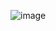 ![image](https://github.com/rafaelwildgrub/CG-tarefas/assets/54123589/493c44bd-7340-480c-9a0c-b678b25c811d)
